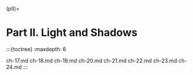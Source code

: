 

(pII)=

# Part II. Light and Shadows

:::{toctree}
:maxdepth: 6



ch-17.md
ch-18.md
ch-19.md
ch-20.md
ch-21.md
ch-22.md
ch-23.md
ch-24.md
:::
